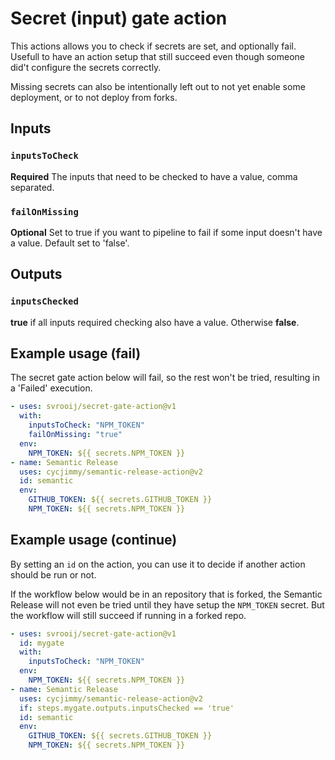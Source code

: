 # Secret (input) gate action

This actions allows you to check if secrets are set, and optionally fail. Usefull to have an action setup that still succeed even though someone did't configure the secrets correctly.

Missing secrets can also be intentionally left out to not yet enable some deployment, or to not deploy from forks.

## Inputs

### `inputsToCheck`

**Required** The inputs that need to be checked to have a value, comma separated.

### `failOnMissing`

**Optional** Set to true if you want to pipeline to fail if some input doesn't have a value. Default set to 'false'.

## Outputs

### `inputsChecked`

**true** if all inputs required checking also have a value. Otherwise **false**.

## Example usage (fail)

The secret gate action below will fail, so the rest won't be tried, resulting in a 'Failed' execution.

```yml
- uses: svrooij/secret-gate-action@v1
  with:
    inputsToCheck: "NPM_TOKEN"
    failOnMissing: "true"
  env:
    NPM_TOKEN: ${{ secrets.NPM_TOKEN }}
- name: Semantic Release
  uses: cycjimmy/semantic-release-action@v2
  id: semantic
  env:
    GITHUB_TOKEN: ${{ secrets.GITHUB_TOKEN }}
    NPM_TOKEN: ${{ secrets.NPM_TOKEN }}
```

## Example usage (continue)

By setting an `id` on the action, you can use it to decide if another action should be run or not.

If the workflow below would be in an repository that is forked, the Semantic Release will not even be tried until they have setup the `NPM_TOKEN` secret. But the workflow will still succeed if running in a forked repo.

```yml
- uses: svrooij/secret-gate-action@v1
  id: mygate
  with:
    inputsToCheck: "NPM_TOKEN"
  env:
    NPM_TOKEN: ${{ secrets.NPM_TOKEN }}
- name: Semantic Release
  uses: cycjimmy/semantic-release-action@v2
  if: steps.mygate.outputs.inputsChecked == 'true'
  id: semantic
  env:
    GITHUB_TOKEN: ${{ secrets.GITHUB_TOKEN }}
    NPM_TOKEN: ${{ secrets.NPM_TOKEN }}
```
